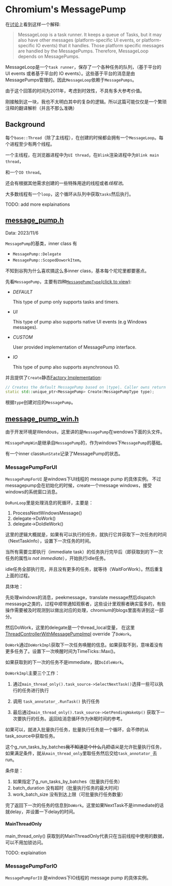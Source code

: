 # Chromium's MessagePump

在[讨论](https://groups.google.com/a/chromium.org/g/chromium-dev/c/Alycg9BUDEM)上看到这样一个解释:

> MessageLoop is a task runner. It keeps a queue of Tasks, but it may also have other messages (platform-specific UI events, or platform-specific IO events) that it handles. Those platform specific messages are handled by the MessagePumps. Therefore, MessageLoop depends on MessagePumps.

MessageLoop是一个`task runner`，保存了一个各种任务的队列，（基于平台的 UI events 或者基于平台的 IO events）。这些基于平台的消息是由MessagePumps管理的。因此`MessageLoop`依赖于`MessagePumps`。

由于这个回答的时间为2011年，考虑到时效性，不具有多大参考价值。

刚接触到这一块，我也不太明白其中的复杂的逻辑。所以这篇可能仅仅是一个繁琐注释的翻译解析（并且不那么准确）

## Background

每个`base::Thread`（除了主线程），在创建的时候都会拥有一个`MessageLoop`。每个进程至少有两个线程。

一个主线程，在浏览器进程中为`UI thread`，在`Blink`渲染进程中为`Blink main thread`，

和一个`IO thread`。

还会有根据其他需求创建的一些特殊用途的线程或者*线程池*。

大多数线程有一个`loop`，这个循环从队列中获取`tasks`然后执行。

TODO: add more explainations

## [message_pump.h](https://source.chromium.org/chromium/chromium/src/+/main:base/message_loop/message_pump.h)

Data: 2023/11/6

`MessagePump`的基类，inner class 有

- `MessagePump::Delegate`
- `MessagePump::ScopedDoworkItem`。

不知到谷狗为什么喜欢搞这么多inner class，基本每个坨坨里都要塞点。

先看`MessagePump`，主要有四种[`MessagePumpType`(click to view)](https://source.chromium.org/chromium/chromium/src/+/main:base/message_loop/message_pump_type.h;drc=4a0d413ada84db50379ab8f35ec2630cd16c800b;l=15):

- *DEFAULT*

    This type of pump only supports tasks and timers.

- *UI*

    This type of pump also supports native UI events (e.g Windows messages).

- *CUSTOM*

    User provided implementation of MessagePump interface.

- *IO*

    This type of pump also supports asynchronous IO.

并且提供了`Create`静态[Factory Implementation](https://source.chromium.org/chromium/chromium/src/+/main:base/message_loop/message_pump.h;l=37):

```c++
// Creates the default MessagePump based on |type|. Caller owns return value.
static std::unique_ptr<MessagePump> Create(MessagePumpType type);
```

根据`type`创建对应的`MessagePump`。

## [message_pump_win.h](https://source.chromium.org/chromium/chromium/src/+/main:base/message_loop/message_pump_win.h)

由于开发环境是Wendous，这里讲的是`MessagePump`在wendows下面的头文件。

`MEssagePumpWin`是继承自`MessagePump`的，作为windows下`MessagePump`的基础。

有一个inner class`RunState`记录了MessagePump的状态。

### MessagePumpForUI

`MessagePumpForUI` 是windows下UI线程的 message pump 的具体实例。
不过messagepump会在初始化的时候，create一个message windows，接受windows的系统窗口消息。

`DoRunLoop`里是处理消息的死循环，主要是：

1. ProcessNextWindowsMessage()
2. delegate->DoWork()
3. delegate->DoIdleWork()

这里的逻辑大概就是，如果有可以执行的任务，就执行它并获取下一次任务的时间（NextTaskInfo），设置下一次任务的时间。

当所有需要立即执行（immediate task）的任务执行完毕后（即获取到的下一次任务的属性*is not immediate*），开始执行idle任务。

idle任务全部执行完，并且没有更多的任务，就等待（WaitForWork）。然后重复上面的过程。

具体地：

先处理windows的消息，peekmessage，translate message然后dispatch messasge之类的，过程中顺带通知观察者，这些设计里观察者确实蛮多的，有些操作需要被及时观测到以做出对应的处理，chromium的blogs里面有讲到这一部分。

然后DoWork，这里的delegate是一个thread_local变量， 在这里[ThreadControllerWithMessagePumpImpl](https://source.chromium.org/chromium/chromium/src/+/main:base/task/sequence_manager/thread_controller_with_message_pump_impl.h;drc=7fa0c25da15ae39bbd2fd720832ec4df4fee705a;l=108?q=main_thread_only&ss=chromium%2Fchromium%2Fsrc)
override 了`DoWork`。

`DoWork`通过`DoWorkImpl`获取下一次任务唤醒的信息。如果获取不到，意味着没有更多任务了。设置下一次唤醒时间为TimeTicks::Max()。

如果获取到的下一次的任务不是immediate，就`DoIdleWork`。

`DoWorkImpl`主要三个工作：

1. 通过`main_thread_only().task_source->SelectNextTask()`选择一些可以执行的任务进行执行

2. 调用 `task_annotator_.RunTask()` 执行任务

3. 最后通过`main_thread_only().task_source->GetPendingWakeUp()` 获取下一次要执行的任务。返回给消息循环作为休眠时间的参考。

如果可以，就进入批量执行任务，批量执行任务是一个循环，会不停的从task_source中获取任务。

这个g_run_tasks_by_batches~~我不知道是个什么几把语义~~是允许批量执行任务，如果满足条件，就从`main_thread_only`里取任务然后交给`task_annotator_`去run。

条件是：

1. 如果指定了g_run_tasks_by_batches（批量执行任务）
2. batch_duration 没有超时（批量执行任务的最大时间）
3. work_batch_size 没有到达上限（可批量执行任务数量）

完了返回下一次的任务的信息到`DoWork`。这里如果NextTask不是immediate的话就delay，并设置一下delay的时间。

#### MainThreadOnly

main_thread_only() 获取到的MainThreadOnly代表只在当前线程中使用的数据， 可以不用加锁访问。

TODO: explaination

### MessagePumpForIO

`MessagePumpForIO` 是windows下IO线程的 message pump 的具体实例。
